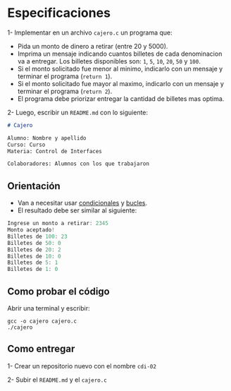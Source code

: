 # Especificaciones

1- Implementar en un archivo `cajero.c` un programa que:
- Pida un monto de dinero a retirar (entre 20 y 5000).
- Imprima un mensaje indicando cuantos billetes de cada denominacion va a entregar. Los billetes disponibles son: `1`, `5`, `10`, `20`, `50` y `100`.
- Si el monto solicitado fue menor al minimo, indicarlo con un mensaje y terminar el programa (`return 1`).
- Si el monto solicitado fue mayor al maximo, indicarlo con un mensaje y terminar el programa (`return 2`).
- El programa debe priorizar entregar la cantidad de billetes mas optima.

2- Luego, escribir un `README.md` con lo siguiente:

```markdown
# Cajero

Alumno: Nombre y apellido
Curso: Curso
Materia: Control de Interfaces

Colaboradores: Alumnos con los que trabajaron
```

## Orientación

- Van a necesitar usar [condicionales](https://www.w3schools.com/c/c_conditions.php) y [bucles](https://www.w3schools.com/c/c_while_loop.php).
- El resultado debe ser similar al siguiente:

```c
Ingrese un monto a retirar: 2345
Monto aceptado!
Billetes de 100: 23
Billetes de 50: 0
Billetes de 20: 2
Billetes de 10: 0
Billetes de 5: 1
Billetes de 1: 0
```

## Como probar el código

Abrir una terminal y escribir:

```
gcc -o cajero cajero.c
./cajero
```

## Como entregar

1- Crear un repositorio nuevo con el nombre `cdi-02`

2- Subir el `README.md` y el `cajero.c`
